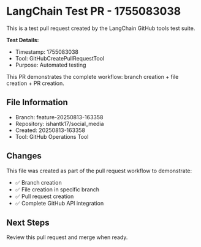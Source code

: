 # LangChain Test PR - 1755083038

This is a test pull request created by the LangChain GitHub tools test suite.

**Test Details:**
- Timestamp: 1755083038
- Tool: GitHubCreatePullRequestTool
- Purpose: Automated testing

This PR demonstrates the complete workflow: branch creation + file creation + PR creation.

## File Information
- Branch: feature-20250813-163358
- Repository: ishantk17/social_media
- Created: 20250813-163358
- Tool: GitHub Operations Tool

## Changes
This file was created as part of the pull request workflow to demonstrate:
- ✅ Branch creation
- ✅ File creation in specific branch
- ✅ Pull request creation
- ✅ Complete GitHub API integration

## Next Steps
Review this pull request and merge when ready.
